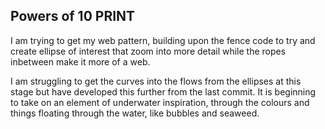 ## Powers of 10 PRINT

I am trying to get my web pattern, building upon the fence code to try and create ellipse of interest that zoom into more detail while the ropes inbetween make it more of a web.

I am struggling to get the curves into the flows from the ellipses at this stage but have developed this further from the last commit. It is beginning to take on an element of underwater inspiration, through the colours and things floating through the water, like bubbles and seaweed.
